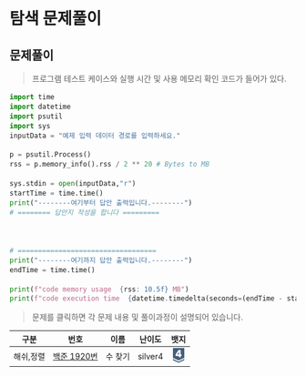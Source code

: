 # 탐색 문제풀이

## 문제풀이 

> 프로그램 테스트 케이스와 실행 시간 및 사용 메모리 확인 코드가 들어가 있다.
```python
import time
import datetime
import psutil
import sys
inputData = "예제 입력 데이터 경로를 입력하세요."

p = psutil.Process()
rss = p.memory_info().rss / 2 ** 20 # Bytes to MB

sys.stdin = open(inputData,"r")
startTime = time.time()
print("--------여기부터 답안 출력입니다.--------")
# ======== 답안지 작성을 합니다 =========



# ==================================
print("--------여기까지 답안 출력입니다.--------")
endTime = time.time()

print(f"code memory usage  {rss: 10.5f} MB")
print(f"code execution time  {datetime.timedelta(seconds=(endTime - startTime))} sec")
```

> 문제를 클릭하면 각 문제 내용 및 풀이과정이 설명되어 있습니다.

|  구분   |                                                                                                         번호                                                                                                         |  이름  |   난이도   |                                                                           뱃지                                                                            |
|:-----:|:------------------------------------------------------------------------------------------------------------------------------------------------------------------------------------------------------------------:|:----:|:-------:|:-------------------------------------------------------------------------------------------------------------------------------------------------------:|
| 해쉬,정렬 | [백준 1920번](https://github.com/gudals-kim/Studyroom/blob/61fdb3be2ed2d46756f02aecaf87bc3f67732879/codingtest/%EC%95%8C%EA%B3%A0%EB%A6%AC%EC%A6%98_%EB%AC%B8%EC%A0%9C%ED%92%80%EC%9D%B4/%ED%83%90%EC%83%89_%EB%AC%B8%EC%A0%9C/docs/backjoon_1920.md) | 수 찾기 | silver4 | <img src="https://raw.githubusercontent.com/gudals-kim/Studyroom/3e53104ae0a7a0f6bdc6bd42d7e228dcfd89d937/codingtest/img/rank/silver_4.svg" width="20"> |